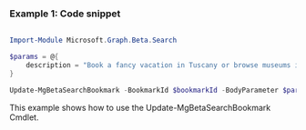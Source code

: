 ### Example 1: Code snippet

```powershell

Import-Module Microsoft.Graph.Beta.Search

$params = @{
	description = "Book a fancy vacation in Tuscany or browse museums in Florence."
}

Update-MgBetaSearchBookmark -BookmarkId $bookmarkId -BodyParameter $params

```
This example shows how to use the Update-MgBetaSearchBookmark Cmdlet.

